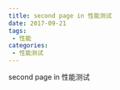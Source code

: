 ```yaml
---
title: second page in 性能测试
date: 2017-09-21
tags:
 - 性能
categories: 
 - 性能测试
---
```


second page in 性能测试
